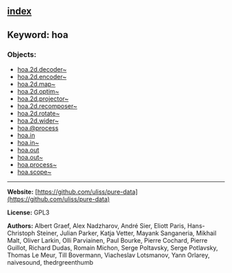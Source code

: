[index](../index.html)
---

## Keyword: hoa

### Objects:
* [hoa.2d.decoder~](../hoa.2d.decoder~.html)
* [hoa.2d.encoder~](../hoa.2d.encoder~.html)
* [hoa.2d.map~](../hoa.2d.map~.html)
* [hoa.2d.optim~](../hoa.2d.optim~.html)
* [hoa.2d.projector~](../hoa.2d.projector~.html)
* [hoa.2d.recomposer~](../hoa.2d.recomposer~.html)
* [hoa.2d.rotate~](../hoa.2d.rotate~.html)
* [hoa.2d.wider~](../hoa.2d.wider~.html)
* [hoa.@process](../hoa.@process.html)
* [hoa.in](../hoa.in.html)
* [hoa.in~](../hoa.in~.html)
* [hoa.out](../hoa.out.html)
* [hoa.out~](../hoa.out~.html)
* [hoa.process~](../hoa.process~.html)
* [hoa.scope~](../hoa.scope~.html)

---
**Website:** [https://github.com/uliss/pure-data](https://github.com/uliss/pure-data)

**License:** GPL3

**Authors:** Albert Graef, Alex Nadzharov, André Sier, Eliott Paris, Hans-Christoph Steiner, Julian Parker, Katja Vetter, Mayank Sanganeria, Mikhail Malt, Oliver Larkin, Olli Parviainen, Paul Bourke, Pierre Cochard, Pierre Guillot, Richard Dudas, Romain Michon, Serge Poltavsky, Serge Potlavsky, Thomas Le Meur, Till Bovermann, Viacheslav Lotsmanov, Yann Orlarey, naivesound, thedrgreenthumb
